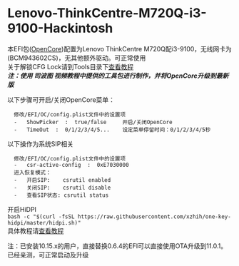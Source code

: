 # Lenovo-ThinkCentre-M720Q-i3-9100-Hackintosh

  本EFI包([OpenCore](https://github.com/acidanthera/OpenCorePkg))配置为Lenovo ThinkCentre M720Q配i3-9100，无线网卡为(BCM943602CS)，无其他额外驱动。可正常使用  
  关于解锁CFG Lock请到Tools目录下[查看教程](https://github.com/psvajaz/Lenovo-ThinkCentre-M720Q-i3-9100-Hackintosh/blob/main/Tools/README.md)  
  ***注：使用 司波图 视频教程中提供的工具包进行制作，并将OpenCore升级到最新版***

  以下步骤可开启/关闭OpenCore菜单：  
  ```
    修改/EFI/OC/config.plist文件中的设置项  
	- 	ShowPicker  :  true/false     开启/关闭OpenCore  
	- 	TimeOut  :  0/1/2/3/4/5...    设定菜单停留时间：0/1/2/3/4/5秒  
  ```
  以下操作为系统SIP相关 
  ```
    修改/EFI/OC/config.plist文件中的设置项  
    -   csr-active-config  :  0xE7030000  
    进入恢复模式：  
    -   开启SIP:    csrutil enabled  
    -   关闭SIP:    csrutil disable  
    -   查看SIP状态: csrutil status  
 ```
  开启HiDPI  
    ```bash -c "$(curl -fsSL https://raw.githubusercontent.com/xzhih/one-key-hidpi/master/hidpi.sh)"```  
     具体教程请[查看教程](https://github.com/xzhih/one-key-hidpi/blob/master/README-zh.md "查看教程")

注：已安装10.15.x的用户，直接替换0.6.4的EFI可以直接使用OTA升级到11.0.1。已经亲测，可正常启动及升级

